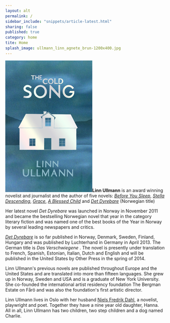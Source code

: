 ```yaml
---
layout: alt
permalink: /
sidebar_include: "snippets/article-latest.html"
sharing: false
published: true
category: home
tite: Home
splash_image: ullmann_linn_agnete_brun-1200x400.jpg
---
```

[![The Cold Spring](/assets/img/cover/the-cold-song-M.jpg)](/books/2014/04/01/the-cold-song/)**Linn Ullmann** is an award winning novelist and journalist and the author of five novels: [*Before You Sleep*](), [*Stella Descending*](), [*Grace*](), [*A Blessed Child*]() and [*Det Dyrebare*]() (Norwegian title)

Her latest novel *Det Dyrebare* was launched in Norway in November 2011 and became the bestselling Norwegian novel that year in the category literary fiction and was named one of the best books of the Year in Norway by several leading newspapers and critics.

[*Det Dyrebare*]() is so far published in Norway, Denmark, Sweden, Finland, Hungary and was published by Luchterhand in Germany in April 2013. The German title is *Das Verschwiegene* . The novel is presently under translation to French, Spanish, Estonian, Italian, Dutch and English and will be published in the United States by Other Press in the spring of 2014. 

Linn Ullmann's previous novels are published throughout Europe and the United States and are translated into more than fifteen languages. She grew up in Norway, Sweden and USA and is a graduate of New York University. She co-founded the international artist residency foundation The Bergman Estate on Fårö and was also the foundation's first artistic director. 

Linn Ullmann lives in Oslo with her husband [Niels Fredrik Dahl](http://en.wikipedia.org/wiki/Niels_Fredrik_Dahl), a novelist, playwright and poet. Together they have a nine year old daughter, Hanna. All in all, Linn Ullmann has two children, two step children and a dog named Charlie.  